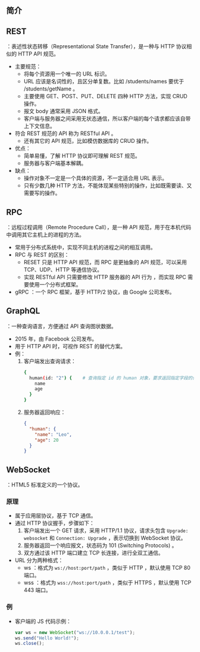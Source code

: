 ## 简介

## REST

：表述性状态转移（Representational State Transfer），是一种与 HTTP 协议相似的 HTTP API 规范。
- 主要规范：
  - 将每个资源用一个唯一的 URL 标识。
  - URL 应该是名词性的，且区分单复数。比如 /students/names 要优于 /students/getName 。
  - 主要使用 GET、POST、PUT、DELETE 四种 HTTP 方法，实现 CRUD 操作。
  - 报文 body 通常采用 JSON 格式。
  - 客户端与服务器之间采用无状态通信，所以客户端的每个请求都应该自带上下文信息。
- 符合 REST 规范的 API 称为 RESTful API 。
  - 还有其它的 API 规范，比如模仿数据库的 CRUD 操作。
- 优点：
  - 简单易懂，了解 HTTP 协议即可理解 REST 规范。
  - 服务器与客户端基本解耦。
- 缺点：
  - 操作对象不一定是一个具体的资源，不一定适合用 URL 表示。
  - 只有少数几种 HTTP 方法，不能体现某些特别的操作，比如既需要读、又需要写的操作。

## RPC

：远程过程调用（Remote Procedure Call），是一种 API 规范，用于在本机代码中调用其它主机上的进程的方法。
- 常用于分布式系统中，实现不同主机的进程之间的相互调用。
- RPC 与 REST 的区别：
  - RESET 只是 HTTP API 规范，而 RPC 是更抽象的 API 规范，可以采用 TCP、UDP、HTTP 等通信协议。
  - 实现 RESTful API 只需要修改 HTTP 服务器的 API 行为 ，而实现 RPC 需要使用一个分布式框架。
- gRPC ：一个 RPC 框架，基于 HTTP/2 协议，由 Google 公司发布。

## GraphQL

：一种查询语言，方便通过 API 查询图状数据。
- 2015 年，由 Facebook 公司发布。
- 用于 HTTP API 时，可视作 REST 的替代方案。
- 例：
  1. 客户端发出查询请求：
      ```sh
      {
        human(id: "2") {    # 查询指定 id 的 human 对象，要求返回指定字段的值
          name
          age
        }
      }
      ```
  2. 服务器返回响应：
      ```json
      {
        "human": {
          "name": "Leo",
          "age": 20
        }
      }
      ```

## WebSocket

：HTML5 标准定义的一个协议。

### 原理

- 属于应用层协议，基于 TCP 通信。
- 通过 HTTP 协议握手，步骤如下：
  1. 客户端发出一个 GET 请求，采用 HTTP/1.1 协议，请求头包含 `Upgrade: websocket` 和 `Connection: Upgrade` ，表示切换到 WebSocket 协议。
  2. 服务器返回一个响应报文，状态码为 101 (Switching Protocols) 。
  3. 双方通过该 HTTP 端口建立 TCP 长连接，进行全双工通信。
- URL 分为两种格式：
  - ws ：格式为 `ws://host:port/path` ，类似于 HTTP ，默认使用 TCP 80 端口。
  - wss ：格式为 `wss://host:port/path` ，类似于 HTTPS ，默认使用 TCP 443 端口。

### 例

- 客户端的 JS 代码示例：
  ```js
  var ws = new WebSocket("ws://10.0.0.1/test");
  ws.send("Hello World!");
  ws.close();
  ```

